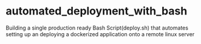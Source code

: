 # automated_deployment_with_bash
Building a single production ready Bash Script(deploy.sh) that automates setting up an deploying a dockerized application onto a remote linux server
